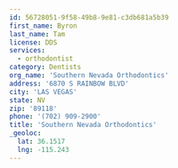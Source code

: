 ```yaml
---
id: 56728051-9f58-49b8-9e81-c3db681a5b39
first_name: Byron
last_name: Tam
license: DDS
services:
  - orthodontist
category: Dentists
org_name: 'Southern Nevada Orthodontics'
address: '6870 S RAINBOW BLVD'
city: 'LAS VEGAS'
state: NV
zip: '89118'
phone: '(702) 909-2900'
title: 'Southern Nevada Orthodontics'
_geoloc:
  lat: 36.1517
  lng: -115.243
---
```

